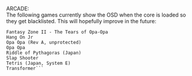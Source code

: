 ARCADE:  
The following games currently show the OSD when the core is loaded so they get blacklisted. This will hopefully improve in the future:  
```Astro Flash (Japan)
Fantasy Zone II - The Tears of Opa-Opa
Hang On Jr
Opa Opa (Rev A, unprotected)
Opa Opa
Riddle of Pythagoras (Japan)
Slap Shooter
Tetris (Japan, System E)
Transformer```
